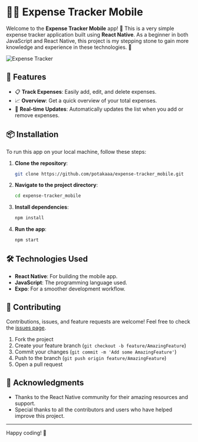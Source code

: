 # 📱💸 Expense Tracker Mobile

Welcome to the **Expense Tracker Mobile** app! 🚀 This is a very simple expense tracker application built using **React Native**. As a beginner in both JavaScript and React Native, this project is my stepping stone to gain more knowledge and experience in these technologies. 🌱

![Expense Tracker](./assets/expense_tracker_screenshot.png)

## 🌟 Features

- 📋 **Track Expenses**: Easily add, edit, and delete expenses.
- 📈 **Overview**: Get a quick overview of your total expenses.
- 🔄 **Real-time Updates**: Automatically updates the list when you add or remove expenses.

## 📦 Installation

To run this app on your local machine, follow these steps:

1. **Clone the repository**:
   ```bash
   git clone https://github.com/potakaaa/expense-tracker_mobile.git
   ```

2. **Navigate to the project directory**:
   ```bash
   cd expense-tracker_mobile
   ```

3. **Install dependencies**:
   ```bash
   npm install
   ```

4. **Run the app**:
   ```bash
   npm start
   ```

## 🛠️ Technologies Used

- **React Native**: For building the mobile app.
- **JavaScript**: The programming language used.
- **Expo**: For a smoother development workflow.

## 🤝 Contributing

Contributions, issues, and feature requests are welcome! Feel free to check the [issues page](https://github.com/potakaaa/expense-tracker_mobile/issues).

1. Fork the project
2. Create your feature branch (`git checkout -b feature/AmazingFeature`)
3. Commit your changes (`git commit -m 'Add some AmazingFeature'`)
4. Push to the branch (`git push origin feature/AmazingFeature`)
5. Open a pull request

## 🙏 Acknowledgments

- Thanks to the React Native community for their amazing resources and support.
- Special thanks to all the contributors and users who have helped improve this project.

---

Happy coding! 🎉
